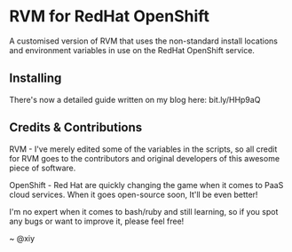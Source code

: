# RVM for RedHat OpenShift

A customised version of RVM that uses the non-standard install locations and environment variables in use on the RedHat OpenShift service.

## Installing

There's now a detailed guide written on my blog here: bit.ly/HHp9aQ

## Credits & Contributions

RVM - I've merely edited some of the variables in the scripts, so all credit for RVM goes to the contributors and original developers of this awesome piece of software.

OpenShift - Red Hat are quickly changing the game when it comes to PaaS cloud services. When it goes open-source soon, It'll be even better!

I'm no expert when it comes to bash/ruby and still learning, so if you spot any bugs or want to improve it, please feel free!

~ @xiy
